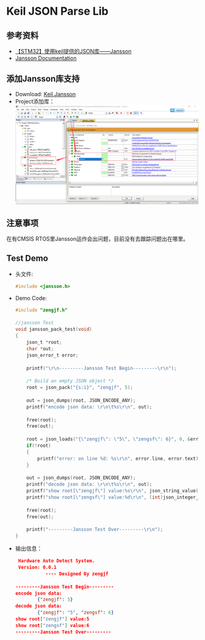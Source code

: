 # Keil JSON Parse Lib

## 参考资料

* [【STM32】使用keil提供的JSON库——Jansson](http://blog.csdn.net/yannanxiu/article/details/52712723)
* [Jansson Documentation](https://jansson.readthedocs.io/en/2.10/)

## 添加Jansson库支持

* Download: [Keil.Jansson](https://www.keil.com/dd2/pack/#/Keil.Jansson)
* Project添加库：
  ![../img/Keil_JSON_Lib.png](../img/Keil_JSON_Lib.png)

## 注意事项

在有CMSIS RTOS里Jansson运作会出问题，目前没有去跟踪问题出在哪里。

## Test Demo
* 头文件:
  ```C
  #include <jansson.h>
  ```
* Demo Code:
  ```C
  #include "zengjf.h"
  
  //jansson Test
  void jansson_pack_test(void)
  {
      json_t *root;
      char *out;
      json_error_t error;
      
      printf("\r\n---------Jansson Test Begin---------\r\n");
  
      /* Build an empty JSON object */
      root = json_pack("{s:i}", "zengjf", 5);
  
      out = json_dumps(root, JSON_ENCODE_ANY);
      printf("encode json data: \r\n\t%s\r\n", out);
      
      free(root);
      free(out);
      
      root = json_loads("{\"zengjf\": \"5\", \"zengsf\": 6}", 0, &error);    
      if(!root)
      {
          printf("error: on line %d: %s\r\n", error.line, error.text);
      }
  
      out = json_dumps(root, JSON_ENCODE_ANY);
      printf("decode json data: \r\n\t%s\r\n", out);
      printf("show root[\"zengjf\"] value:%s\r\n", json_string_value(json_object_get(root, "zengjf")));
      printf("show root[\"zengsf\"] value:%d\r\n", (int)json_integer_value(json_object_get(root, "zengsf")));
      
      free(root);
      free(out);
      
      printf("---------Jansson Test Over---------\r\n");
  }
  ```
* 输出信息：
  ```JSON
   Hardware Auto Detect System.
   Version: 0.0.1
             ---- Designed By zengjf 
  
  ---------Jansson Test Begin---------
  encode json data: 
          {"zengjf": 5}
  decode json data: 
          {"zengjf": "5", "zengsf": 6}
  show root["zengjf"] value:5
  show root["zengsf"] value:6
  ---------Jansson Test Over---------
  ```
